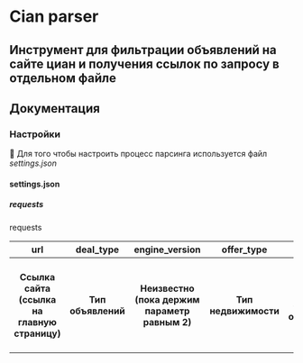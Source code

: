 # Cian parser

## Инструмент для фильтрации объявлений на сайте циан и получения ссылок по запросу в отдельном файле

## Документация

### Настройки
🧑
Для того чтобы настроить процесс парсинга используется файл *settings.json* 

#### settings.json

##### requests

<table>
    <tr>
        requests
    </tr>
    <tr>
        <th>
            url
        </th>
        <th>
            deal_type
        </th>
        <th>
            engine_version
        </th>
        <th>
            offer_type
        </th>
        <th>
            p
        </th>
        <th>
            change_page_next
        </th>
        <th>
            region
        </th>
    </tr>
    <tr>
        <th>
            Ссылка сайта (ссылка на главную страницу)
        </th>
        <th>
            Тип объявлений
        </th>
        <th>
            Неизвестно (пока держим параметр равным 2)
        </th>
        <th>
            Тип недвижимости
        </th>
        <th>
            Номер страницы объявлений
        </th>
        <th>
            Режим смены страниц, если включен парсер пройдет по всем страницам включая и после заданной в параметре 'p'
        </th>
        <th>
            Внутренний номер региона сайта "Циан"
        </th>
    </tr>
